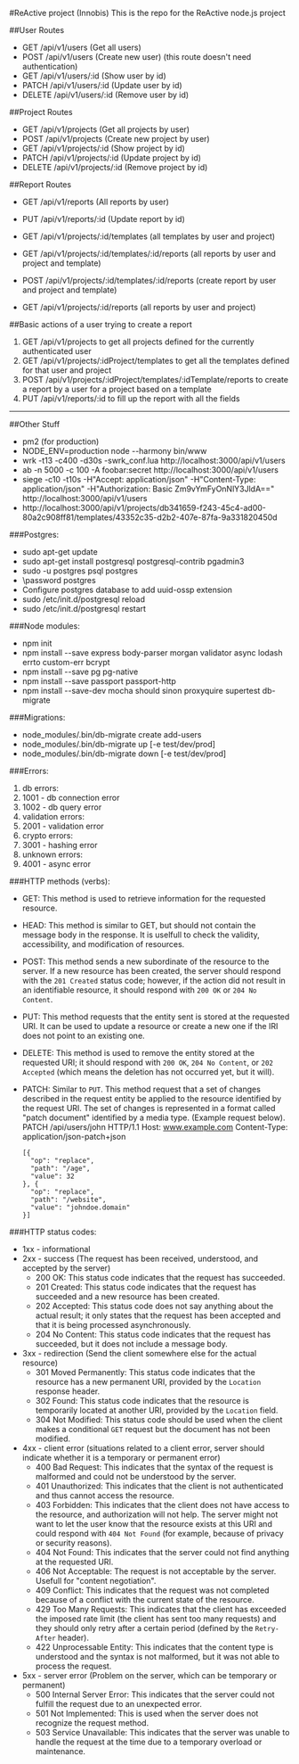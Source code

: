 #ReActive project (Innobis)
This is the repo for the ReActive node.js project

##User Routes
* GET    /api/v1/users     (Get all users)
* POST   /api/v1/users     (Create new user) (this route doesn't need authentication)
* GET    /api/v1/users/:id (Show user by id)
* PATCH  /api/v1/users/:id (Update user by id)
* DELETE /api/v1/users/:id (Remove user by id)

##Project Routes
* GET    /api/v1/projects     (Get all projects by user)
* POST   /api/v1/projects     (Create new project by user)
* GET    /api/v1/projects/:id (Show project by id)
* PATCH  /api/v1/projects/:id (Update project by id)
* DELETE /api/v1/projects/:id (Remove project by id)

##Report Routes
* GET  /api/v1/reports      (All reports by user)
* PUT  /api/v1/reports/:id  (Update report by id)

* GET  /api/v1/projects/:id/templates  (all templates by user and project)

* GET  /api/v1/projects/:id/templates/:id/reports  (all reports by user and project and template)
* POST /api/v1/projects/:id/templates/:id/reports  (create report by user and project and template)

* GET  /api/v1/projects/:id/reports  (all reports by user and project)

##Basic actions of a user trying to create a report
1. GET  /api/v1/projects to get all projects defined for the currently authenticated user
2. GET  /api/v1/projects/:idProject/templates to get all the templates defined for that user and project
3. POST /api/v1/projects/:idProject/templates/:idTemplate/reports to create a report by a user for a project based on a template
4. PUT  /api/v1/reports/:id to fill up the report with all the fields

-------------------------------------------------------------------------------------------------------

##Other Stuff
* pm2 (for production)
* NODE_ENV=production node --harmony bin/www
* wrk -t13 -c400 -d30s -swrk_conf.lua http://localhost:3000/api/v1/users
* ab -n 5000 -c 100 -A foobar:secret http://localhost:3000/api/v1/users
* siege -c10 -t10s -H"Accept: application/json" -H"Content-Type: application/json" -H"Authorization: Basic Zm9vYmFyOnNlY3JldA==" http://localhost:3000/api/v1/users
* http://localhost:3000/api/v1/projects/db341659-f243-45c4-ad00-80a2c908ff81/templates/43352c35-d2b2-407e-87fa-9a331820450d

###Postgres:
* sudo apt-get update
* sudo apt-get install postgresql postgresql-contrib pgadmin3
* sudo -u postgres psql postgres
* \password postgres
* Configure postgres database to add uuid-ossp extension
* sudo /etc/init.d/postgresql reload
* sudo /etc/init.d/postgresql restart

###Node modules:
* npm init
* npm install --save express body-parser morgan validator async lodash errto custom-err bcrypt
* npm install --save pg pg-native 
* npm install --save passport passport-http
* npm install --save-dev mocha should sinon proxyquire supertest db-migrate

###Migrations:
* node_modules/.bin/db-migrate create add-users
* node_modules/.bin/db-migrate up [-e test/dev/prod]
* node_modules/.bin/db-migrate down [-e test/dev/prod]

###Errors:
1. db errors:
  1. 1001 - db connection error
  2. 1002 - db query error
2. validation errors:
  1. 2001 - validation error
3. crypto errors:
  1. 3001 - hashing error
4. unknown errors:
  1. 4001 - async error

###HTTP methods (verbs):
* GET: This method is used to retrieve information for the requested resource.
* HEAD: This method is similar to GET, but should not contain the message body in the response. It is uselfull to
  check the validity, accessibility, and modification of resources.
* POST: This method sends a new subordinate of the resource to the server. If a new resource has been created, the
  server should respond with the `201 Created` status code; however, if the action did not result in an identifiable
  resource, it should respond with `200 OK` or `204 No Content`.
* PUT: This method requests that the entity sent is stored at the requested URI. It can be used to update a resource
  or create a new one if the IRI does not point to an existing one.
* DELETE: This method is used to remove the entity stored at the requested URI; it should respond with `200 OK`,
  `204 No Content`, or `202 Accepted` (which means the deletion has not occurred yet, but it will).
* PATCH: Similar to `PUT`. This method request that a set of changes described in the request entity be applied to
  the resource identified by the request URI. The set of changes is represented in a format called "patch document"
  identified by a media type. (Example request below).
    PATCH /api/users/john HTTP/1.1
      Host: www.example.com
      Content-Type: application/json-patch+json

      [{
        "op": "replace",
        "path": "/age",
        "value": 32
      }, {
        "op": "replace",
        "path": "/website",
        "value": "johndoe.domain"
      }]

###HTTP status codes:
* 1xx - informational 
* 2xx - success (The request has been received, understood, and accepted by the server)
  - 200 OK: This status code indicates that the request has succeeded.
  - 201 Created: This status code indicates that the request has succeeded and a new resource has been created.
  - 202 Accepted: This status code does not say anything about the actual result; it only states that the request
    has been accepted and that it is being processed asynchronously.
  - 204 No Content: This status code indicates that the request has succeeded, but it does not include a message body.
* 3xx - redirection (Send the client somewhere else for the actual resource)
  - 301 Moved Permanently: This status code indicates that the resource has a new permanent URI, provided by the
    `Location` response header.
  - 302 Found: This status code indicates that the resource is temporarily located at another URI, provided by the
    `Location` field.
  - 304 Not Modified: This status code should be used when the client makes a conditional `GET` request but the
    document has not been modified.
* 4xx - client error (situations related to a client error, server should indicate whether it is a temporary or permanent error)
  - 400 Bad Request: This indicates that the syntax of the request is malformed and could not be understood by the
    server.
  - 401 Unauthorized: This indicates that the client is not authenticated and thus cannot access the resource.
  - 403 Forbidden: This indicates that the client does not have access to the resource, and authorization will not
    help. The server might not want to let the user know that the resource exists at this URI and could respond with
    `404 Not Found` (for example, because of privacy or security reasons).
  - 404 Not Found: This indicates that the server could not find anything at the requested URI.
  - 406 Not Acceptable: The request is not acceptable by the server. Usefull for "content negotiation".
  - 409 Conflict: This indicates that the request was not completed because of a conflict with the current state
    of the resource.
  - 429 Too Many Requests: This indicates that the client has exceeded the imposed rate limit (the client has sent
    too many requests) and they should only retry after a certain period (defined by the `Retry-After` header).
  - 422 Unprocessable Entity: This indicates that the content type is understood and the syntax is not malformed,
    but it was not able to process the request.
* 5xx - server error (Problem on the server, which can be temporary or permanent)
  - 500 Internal Server Error: This indicates that the server could not fulfill the request due to an unexpected error.
  - 501 Not Implemented: This is used when the server does not recognize the request method.
  - 503 Service Unavailable: This indicates that the server was unable to handle the request at the time due to a
    temporary overload or maintenance.
    
